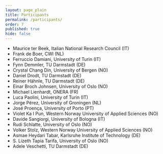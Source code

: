 ```yaml
---
layout: page_plain
title: Participants
permalink: /participants/
order: 7
published: true
hide: false
---
```


  - Maurice ter Beek, Italian National Research Council (IT)
  - Frank de Boer, CWI (NL)
  - Ferruccio Damiani, University of Turin (IT)
  - Fynn Demmler, TU Darmstadt (DE)
  - Crystal Chang Din, University of Bergen (NO)
  - Daniel Drodt, TU Darmstadt (DE)
  - Reiner Hähnle, TU Darmstadt (DE)
  - Einar Broch Johnsen, University of Oslo (NO)
  - Michael Lienhardt, ONERA (FR)
  - Luca Paolini, University of Turin (IT)
  - Jorge Pérez, University of Groningen (NL)
  - José Proença, University of Porto (PT)
  - Violet Ka I Pun, Western Norway University of Applied Sciences (NO)
  - Davide Sangiorgi, University of Bologna (IT)
  - Rudi Schlatte, University of Oslo (NO)
  - Volker Stolz, Western Norway University of Applied Sciences (NO)
  - Asmae Heydari Tabar, Karlsruhe Institute of Technology (DE)
  - S. Lizeth Tapia Tarifa, University of Oslo (NO)
  - Adele Veschetti, TU Darmstadt (DE)

<!-- 
## Participants who are considering going
{: .secondHSp}

- Paola Giannini, University of Eastern Piedmont (IT)

 -->


